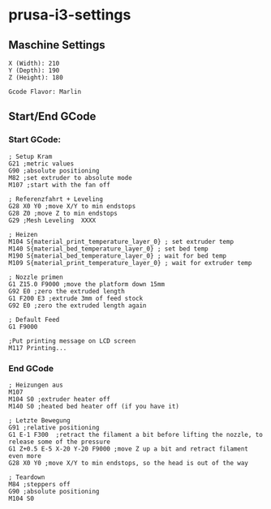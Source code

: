 # prusa-i3-settings

## Maschine Settings
	X (Width): 210
	Y (Depth): 190 
	Z (Height): 180

	Gcode Flavor: Marlin

## Start/End GCode
### Start GCode:

	; Setup Kram
	G21 ;metric values
	G90 ;absolute positioning
	M82 ;set extruder to absolute mode
	M107 ;start with the fan off
	
	; Referenzfahrt + Leveling
	G28 X0 Y0 ;move X/Y to min endstops
	G28 Z0 ;move Z to min endstops
	G29 ;Mesh Leveling  XXXX
	
	; Heizen
	M104 S{material_print_temperature_layer_0} ; set extruder temp
	M140 S{material_bed_temperature_layer_0} ; set bed temp
	M190 S{material_bed_temperature_layer_0} ; wait for bed temp
	M109 S{material_print_temperature_layer_0} ; wait for extruder temp
	
	; Nozzle primen
	G1 Z15.0 F9000 ;move the platform down 15mm
	G92 E0 ;zero the extruded length
	G1 F200 E3 ;extrude 3mm of feed stock
	G92 E0 ;zero the extruded length again
	
	; Default Feed
	G1 F9000
	
	;Put printing message on LCD screen
	M117 Printing...



### End GCode

	; Heizungen aus
	M107
	M104 S0 ;extruder heater off
	M140 S0 ;heated bed heater off (if you have it)
	
	; Letzte Bewegung
	G91 ;relative positioning
	G1 E-1 F300  ;retract the filament a bit before lifting the nozzle, to release some of the pressure
	G1 Z+0.5 E-5 X-20 Y-20 F9000 ;move Z up a bit and retract filament even more
	G28 X0 Y0 ;move X/Y to min endstops, so the head is out of the way
	
	; Teardown
	M84 ;steppers off
	G90 ;absolute positioning
	M104 S0
